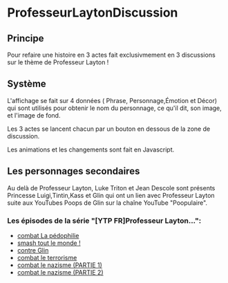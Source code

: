 # ProfesseurLaytonDiscussion

## Principe
Pour refaire une histoire en 3 actes fait exclusivmement en 3 discussions sur le thème de Professeur Layton !

## Système
L'affichage se fait sur 4 données ( Phrase, Personnage,Émotion et Décor) qui sont utilisés pour obtenir le nom du personnage, ce qu'il dit, son image, et l'image de fond.

Les 3 actes se lancent chacun par un bouton en dessous de la zone de discussion.

Les animations et les changements sont fait en Javascript.

## Les personnages secondaires

Au delà de Professeur Layton, Luke Triton et Jean Descole sont présents Princesse Luigi,Tintin,Kass et Glin qui ont un lien avec Professeur Layton suite aux YouTubes Poops de Glin sur la chaîne YouTube "Poopulaire". 

### Les épisodes de la série "[YTP FR]Professeur Layton...":
* [combat La pédophilie](https://www.youtube.com/watch?v=9ZFD76Pp17o)
* [smash tout le monde !](https://www.youtube.com/watch?v=ooWbicYxaFQ)
* [contre Glin](https://www.youtube.com/watch?v=P2TR9cMP99k)
* [combat le terrorisme](https://www.youtube.com/watch?v=yqitHCVog54)
* [combat le nazisme (PARTIE 1)](https://www.youtube.com/watch?v=_A7gy_yDdJQ)
* [combat le nazisme (PARTIE 2)](#)

